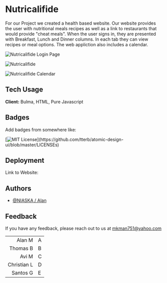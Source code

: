 # Nutricalifide
For our Project we created a health based website. Our website provides the user with nutritional meals recipes as well as a link to restaurants that would provide "cheat meals". When the user signs in, they are presented with Breakfast, Lunch and Dinner columns. In each tab they can view recipes or meal options. The web appliction also includes a calendar.
    
![Nutricalifide Login Page](https://user-images.githubusercontent.com/78775177/115124891-7c05f300-9f8a-11eb-9e0c-3ecbb817a216.PNG)

![Nutricalifide](https://user-images.githubusercontent.com/78775177/115124897-83c59780-9f8a-11eb-8a5c-4933d366fd17.PNG)

![Nutricalifide Calendar](https://user-images.githubusercontent.com/78775177/115124899-87f1b500-9f8a-11eb-8e13-1e4e5634141c.PNG)

## Tech Usage

**Client:** Bulma, HTML, Pure Javascript


## Badges

Add badges from somewhere like: 

[![MIT License](https://img.shields.io/apm/l/atomic-design-ui.svg?)](https://github.com/tterb/atomic-design-ui/blob/master/LICENSEs)

  
## Deployment

Link to Website: 

## Authors

- [@NIASKA / Alan](https://github.com/NIASKAA)

  
## Feedback

If you have any feedback, please reach out to us at mkman751@yahoo.com


|             |   |
|------------:|---|
| Alan M      | A |
| Thomas B    | B |
| Avi M       | C |
| Christian L | D |
| Santos G    | E |
